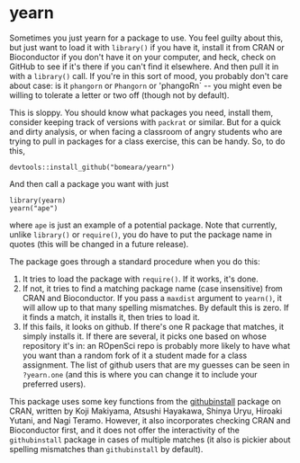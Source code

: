 # yearn

Sometimes you just yearn for a package to use. You feel guilty about this, but just want to load it with `library()` if you have it, install it from CRAN or Bioconductor if you don't have it on your computer, and heck, check on GitHub to see if it's there if you can't find it elsewhere. And then pull it in with a `library()` call. If you're in this sort of mood, you probably don't care about case: is it `phangorn` or `Phangorn` or 'phangoRn` -- you might even be willing to tolerate a letter or two off (though not by default).

This is sloppy. You should know what packages you need, install them, consider keeping track of versions with `packrat` or similar. But for a quick and dirty analysis, or when facing a classroom of angry students who are trying to pull in packages for a class exercise, this can be handy. So, to do this,

```
devtools::install_github("bomeara/yearn")
```

And then call a package you want with just

```
library(yearn)
yearn("ape")
```

where `ape` is just an example of a potential package. Note that currently, unlike `library()` or `require()`, you do have to put the package name in quotes (this will be changed in a future release).

The package goes through a standard procedure when you do this:

1) It tries to load the package with `require()`. If it works, it's done.
2) If not, it tries to find a matching package name (case insensitive) from CRAN and Bioconductor. If you pass a `maxdist` argument to `yearn()`, it will allow up to that many spelling mismatches. By default this is zero. If it finds a match, it installs it, then tries to load it.
3) If this fails, it looks on github. If there's one R package that matches, it simply installs it. If there are several, it picks one based on whose repository it's in: an ROpenSci repo is probably more likely to have what you want than a random fork of it a student made for a class assignment. The list of github users that are my guesses can be seen in `?yearn.one` (and this is where you can change it to include your preferred users).

This package uses some key functions from the [githubinstall](https://cran.r-project.org/web/packages/githubinstall/index.html) package on CRAN, written by Koji Makiyama, Atsushi Hayakawa, Shinya Uryu, Hiroaki Yutani, and Nagi Teramo. However, it also incorporates checking CRAN and Bioconductor first, and it does not offer the interactivity of the `githubinstall` package in cases of multiple matches (it also is pickier about spelling mismatches than `githubinstall` by default).
